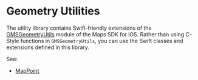 Geometry Utilities
==================

The utility library contains Swift-friendly extensions of the [GMSGeometryUtils](https://developers.google.com/maps/documentation/ios-sdk/reference/group___geometry_utils) module of the Maps SDK for iOS. Rather than using C-Style functions in `GMSGeometryUtils`, you can use the Swift classes and extensions defined in this library.

See:
* [MapPoint](https://github.com/googlemaps/google-maps-ios-utils/blob/master/src/GeometryUtils/MapPoint.swift)
